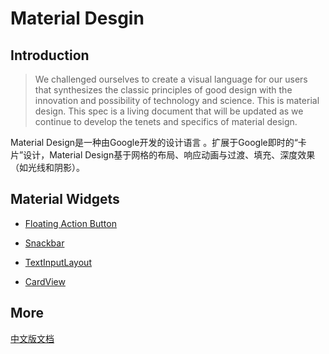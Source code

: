 # Material Desgin

## Introduction

>  We challenged ourselves to create a visual language for our users that synthesizes the classic principles of good design with the innovation and possibility of technology and science. This is material design. This spec is a living document that will be updated as we continue to develop the tenets and specifics of material design.

Material Design是一种由Google开发的设计语言 。扩展于Google即时的“卡片”设计，Material Design基于网格的布局、响应动画与过渡、填充、深度效果（如光线和阴影）。

## Material Widgets

* [Floating Action Button](https://github.com/qiaoyunrui/StudyNote/blob/master/MaterialDesign/Floating%20Action%20Button.md)

* [Snackbar](https://github.com/qiaoyunrui/StudyNote/blob/master/MaterialDesign/Snackbar.md)

* [TextInputLayout](https://github.com/qiaoyunrui/StudyNote/blob/master/MaterialDesign/TextInputLayout.md)

* [CardView](https://github.com/qiaoyunrui/StudyNote/blob/master/MaterialDesign/CardView.md)
## More

  [中文版文档](https://github.com/qiaoyunrui/StudyNote/blob/master/Downloads/Material%20Design%20%E4%B8%AD%E6%96%87%E7%89%88%20-%20v1.1.pdf)
